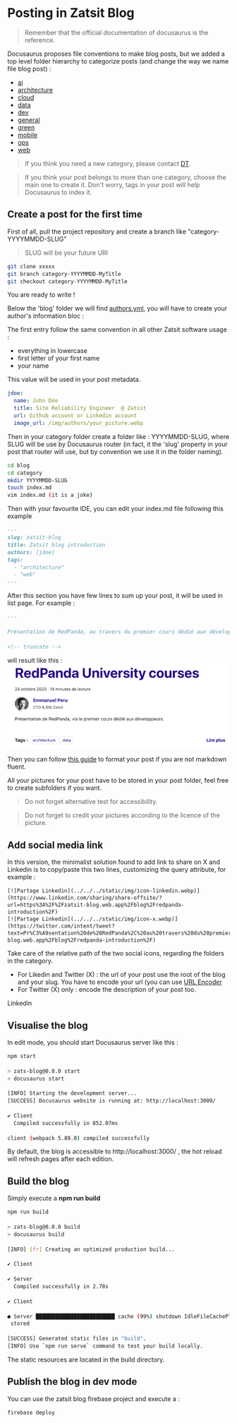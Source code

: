 # Posting in Zatsit Blog

> Remember that the official documentation of docusaurus is the reference.

Docusaurus proposes file conventions to make blog posts, but we added a top level folder hierarchy to categorize posts (and change the way we name file blog post) :

- [ai](blog%2Fai)
- [architecture](blog%2Farchitecture)
- [cloud](blog%2Fcloud)
- [data](blog%2Fdata)
- [dev](blog%2Fdev)
- [general](blog%2Fgeneral)
- [green](blog%2Fgreen)
- [mobile](blog%2Fmobile)
- [ops](blog%2Fops)
- [web](blog%2Fweb)

> If you think you need a new category, please contact [DT](mailto:dirtech@zatsit.fr).

> If you think your post belongs to more than one category, choose the main one to create it. 
> Don't worry, tags in your post will help Docusaurus to index it. 

## Create a post for the first time

First of all, pull the project repository and create a branch like "category-YYYYMMDD-SLUG"
> SLUG will be your future URI

```sh
git clone xxxxx
git branch category-YYYYMMDD-MyTitle
git checkout category-YYYYMMDD-MyTitle
```
You are ready to write !

Below the 'blog' folder we will find [authors.yml](./authors.yml), you will have to create your author's information bloc : 

The first entry follow the same convention in all other Zatsit software usage : 
- everything in lowercase
- first letter of your first name
- your name

This value will be used in your post metadata.

```yml
jdoe:
  name: John Doe
  title: Site Reliability Engineer  @ Zatsit
  url: Github account or Linkedin account
  image_url: /img/authors/your_picture.webp
```

Then in your category folder create a folder like : YYYYMMDD-SLUG, where SLUG will be use by 
Docusaurus router (in fact, it the 'slug' property in your post that router will use, 
but by convention we use it in the folder naming).


```sh
cd blog
cd category
mkdir YYYYMMDD-SLUG
touch index.md
vim index.md (it is a joke)
```
Then with your favourite IDE, you can edit your index.md file following this example

```md
---
slug: zatsit-blog
title: Zatsit blog introduction
authors: [jdoe]
tags: 
  - "architecture"
  - "web"
---
```

After this section you have few lines to sum up your post, it will be used in list page.
For example : 

```md
---

Présentation de RedPanda, au travers du premier cours dédié aux développeurs de la "RedPanda University".

<!-- truncate -->
```
will result like this : 
![Screenshot of the sumup in page list](./readme/posting-post-sumup.png "Screenshot of the sumup in page list")

Then you can follow [this guide](https://www.markdownguide.org/basic-syntax/) to format your post if you are not markdown fluent.

All your pictures for your post have to be stored in your post folder, feel free to create subfolders if you want.

> Do not forget alternative test for accessibility.

> Do not forget to credit your pictures according to the licence of the picture.

## Add social media link

In this version, the minimalist solution found to add link to share on X and Linkedin is to copy/paste this two lines, customizing the query attribute, for example : 
```
[![Partage Linkedin](../../../static/img/icon-linkedin.webp)](https://www.linkedin.com/sharing/share-offsite/?url=https%3A%2F%2Fzatsit-blog.web.app%2Fblog%2Fredpanda-introduction%2F)
[![Partage Linkedin](../../../static/img/icon-x.webp)](https://twitter.com/intent/tweet?text=Pr%C3%A9sentation%20de%20RedPanda%2C%20au%20travers%20du%20premier%20cours%20d%C3%A9di%C3%A9%20aux%20d%C3%A9veloppeurs%20de%20la%20%22RedPanda%20University%22%20que%20j%27ai%20suivi%2C%0Aje%20vous%20pr%C3%A9sente%20les%20grands%20principes%20et%20les%20premiers%20pas%20dans%20cet%20%C3%A9cosyst%C3%A8me&url=https%3A%2F%2Fzatsit-blog.web.app%2Fblog%2Fredpanda-introduction%2F)

```
Take care of the relative path of the two social icons, regarding the folders in the category.
- For Likedin and Twitter (X) : the url of your post use the root of the blog and your slug. You have to encode your url (you can use [URL Encoder](https://www.urlencoder.org/)
- For Twitter (X) only : encode the description of your post too.

Linkedin 

## Visualise the blog

In edit mode, you should start Docusaurus server like this : 

```sh
npm start

> zats-blog@0.0.0 start
> docusaurus start

[INFO] Starting the development server...
[SUCCESS] Docusaurus website is running at: http://localhost:3000/

✔ Client
  Compiled successfully in 852.07ms

client (webpack 5.89.0) compiled successfully
```

By default, the blog is accessible to http://localhost:3000/ , the hot reload will refresh pages after each edition.

## Build the blog

Simply execute a **npm run build**

```sh 
npm run build

> zats-blog@0.0.0 build
> docusaurus build

[INFO] [fr] Creating an optimized production build...

✔ Client

✔ Server
  Compiled successfully in 2.78s

✔ Client

● Server █████████████████████████ cache (99%) shutdown IdleFileCachePlugin
 stored

[SUCCESS] Generated static files in "build".
[INFO] Use `npm run serve` command to test your build locally.
```

The static resources are located in the build directory.

## Publish the blog in dev mode

You can use the zatsit blog firebase project and execute a : 

```sh
firebase deploy
```

